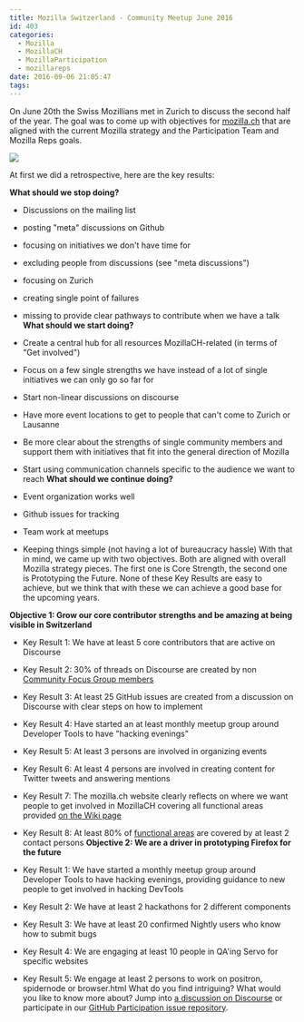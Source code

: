 ```yaml
---
title: Mozilla Switzerland - Community Meetup June 2016
id: 403
categories:
  - Mozilla
  - MozillaCH
  - MozillaParticipation
  - mozillareps
date: 2016-09-06 21:05:47
tags:
---
```


On June 20th the Swiss Mozillians met in Zurich to discuss the second half of the year. The goal was to come up with objectives for [mozilla.ch](https://mozilla.ch) that are aligned with the current Mozilla strategy and the Participation Team and Mozilla Reps goals.

[![](/2016/09/mozillach_logo_cutout-sky_twitterheader-1024x342.jpeg)](/2016/09/mozillach_logo_cutout-sky_twitterheader.jpeg)

At first we did a retrospective, here are the key results:

**What should we stop doing?**

*   Discussions on the mailing list
*   posting "meta" discussions on Github
*   focusing on initiatives we don't have time for
*   excluding people from discussions (see "meta discussions")
*   focusing on Zurich
*   creating single point of failures
*   missing to provide clear pathways to contribute when we have a talk
**What should we start doing?**

*   Create a central hub for all resources MozillaCH-related (in terms of "Get involved")
*   Focus on a few single strengths we have instead of a lot of single initiatives we can only go so far for
*   Start non-linear discussions on discourse
*   Have more event locations to get to people that can't come to Zurich or Lausanne
*   Be more clear about the strengths of single community members and support them with initiatives that fit into the general direction of Mozilla
*   Start using communication channels specific to the audience we want to reach
**What should we continue doing?**

*   Event organization works well
*   Github issues for tracking
*   Team work at meetups
*   Keeping things simple (not having a lot of bureaucracy hassle)
With that in mind, we came up with two objectives. Both are aligned with overall Mozilla strategy pieces. The first one is Core Strength, the second one is Prototyping the Future. None of these Key Results are easy to achieve, but we think that with these we can achieve a good base for the upcoming years.

**Objective 1: Grow our core contributor strengths and be amazing at being visible in Switzerland**

*   Key Result 1: We have at least 5 core contributors that are active on Discourse
*   Key Result 2: 30% of threads on Discourse are created by non [Community Focus Group members](https://wiki.mozilla.org/Switzerland#Focus_Group)
*   Key Result 3: At least 25 GitHub issues are created from a discussion on Discourse with clear steps on how to implement
*   Key Result 4: Have started an at least monthly meetup group around Developer Tools to have "hacking evenings"
*   Key Result 5: At least 3 persons are involved in organizing events
*   Key Result 6: At least 4 persons are involved in creating content for Twitter tweets and answering mentions
*   Key Result 7: The mozilla.ch website clearly reflects on where we want people to get involved in MozillaCH covering all functional areas provided [on the Wiki page](https://wiki.mozilla.org/Switzerland)
*   Key Result 8: At least 80% of [functional areas](https://wiki.mozilla.org/Switzerland) are covered by at least 2 contact persons
**Objective 2: We are a driver in prototyping Firefox for the future**

*   Key Result 1: We have started a monthly meetup group around Developer Tools to have hacking evenings, providing guidance to new people to get involved in hacking DevTools
*   Key Result 2: We have at least 2 hackathons for 2 different components
*   Key Result 3: We have at least 20 confirmed Nightly users who know how to submit bugs
*   Key Result 4: We are engaging at least 10 people in QA'ing Servo for specific websites
*   Key Result 5: We engage at least 2 persons to work on positron, spidernode or browser.html
What do you find intriguing? What would you like to know more about? Jump into [a discussion on Discourse](https://discourse.mozilla-community.org/c/communities/switzerland) or participate in our [GitHub Participation issue repository](https://github.com/mozillach/participation/issues).